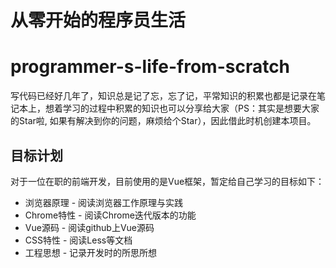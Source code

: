 
# 从零开始的程序员生活
# programmer-s-life-from-scratch

  写代码已经好几年了，知识总是记了忘，忘了记，平常知识的积累也都是记录在笔记本上，想着学习的过程中积累的知识也可以分享给大家（PS：其实是想要大家的Star啦, 如果有解决到你的问题，麻烦给个Star），因此借此时机创建本项目。

## 目标计划

  对于一位在职的前端开发，目前使用的是Vue框架，暂定给自己学习的目标如下：
  * 浏览器原理 - 阅读浏览器工作原理与实践
  * Chrome特性 - 阅读Chrome迭代版本的功能
  * Vue源码 - 阅读github上Vue源码
  * CSS特性 - 阅读Less等文档 
  * 工程思想 - 记录开发时的所思所想